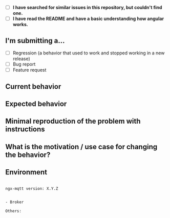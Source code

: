 <!--
PLEASE PROVIDE THE FOLLOWING INFORMATION.

ISSUESNOT FOLLOWING THE ISSUE TEMPLATE WILL BE CLOSED WITHOUT INVESTIGATION.
-->
- [ ] **I have searched for similar issues in this repository, but couldn't find one.**
- [ ] **I have read the README and have a basic understanding how angular works.**
## I'm submitting a...
<!-- Check one of the following options with "x" -->
- [ ] Regression (a behavior that used to work and stopped working in a new release)
- [ ] Bug report  <!-- Please search GitHub for a similar issue or PR before submitting -->
- [ ] Feature request

## Current behavior
<!-- Describe how the issue manifests. -->


## Expected behavior
<!-- Describe what the desired behavior would be. -->


## Minimal reproduction of the problem with instructions
<!--
For bug reports please provide a *MINIMAL DEMO* of the problem in a separated github repository.
Issues not having a reporoduction will from now on immediately being closed!
-->

## What is the motivation / use case for changing the behavior?
<!-- Describe the motivation or the concrete use case. -->


## Environment

<pre><code>
ngx-mqtt version: X.Y.Z
<!-- Check whether this is still an issue in the most recent ngx-mqtt version -->

- Broker <!-- Hummingbird, HiveMQ, Mosquitto, etc. -->

Others:
<!-- Anything else relevant? -->
</code></pre>
